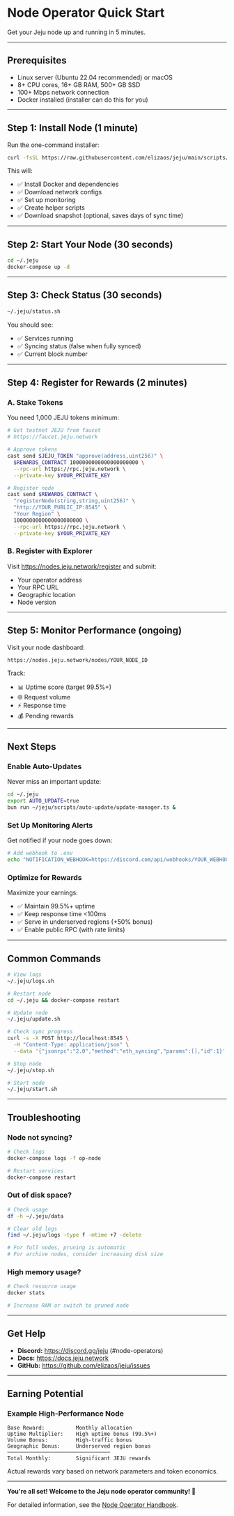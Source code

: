 # Node Operator Quick Start

Get your Jeju node up and running in 5 minutes.

---

## Prerequisites

- Linux server (Ubuntu 22.04 recommended) or macOS
- 8+ CPU cores, 16+ GB RAM, 500+ GB SSD
- 100+ Mbps network connection
- Docker installed (installer can do this for you)

---

## Step 1: Install Node (1 minute)

Run the one-command installer:

```bash
curl -fsSL https://raw.githubusercontent.com/elizaos/jeju/main/scripts/install-node.sh | bash
```

This will:
- ✅ Install Docker and dependencies
- ✅ Download network configs
- ✅ Set up monitoring
- ✅ Create helper scripts
- ✅ Download snapshot (optional, saves days of sync time)

---

## Step 2: Start Your Node (30 seconds)

```bash
cd ~/.jeju
docker-compose up -d
```

---

## Step 3: Check Status (30 seconds)

```bash
~/.jeju/status.sh
```

You should see:
- ✅ Services running
- ✅ Syncing status (false when fully synced)
- ✅ Current block number

---

## Step 4: Register for Rewards (2 minutes)

### A. Stake Tokens

You need 1,000 JEJU tokens minimum:

```bash
# Get testnet JEJU from faucet
# https://faucet.jeju.network

# Approve tokens
cast send $JEJU_TOKEN "approve(address,uint256)" \
  $REWARDS_CONTRACT 1000000000000000000000 \
  --rpc-url https://rpc.jeju.network \
  --private-key $YOUR_PRIVATE_KEY

# Register node
cast send $REWARDS_CONTRACT \
  "registerNode(string,string,uint256)" \
  "http://YOUR_PUBLIC_IP:8545" \
  "Your Region" \
  1000000000000000000000 \
  --rpc-url https://rpc.jeju.network \
  --private-key $YOUR_PRIVATE_KEY
```

### B. Register with Explorer

Visit https://nodes.jeju.network/register and submit:
- Your operator address
- Your RPC URL
- Geographic location
- Node version

---

## Step 5: Monitor Performance (ongoing)

Visit your node dashboard:
```
https://nodes.jeju.network/nodes/YOUR_NODE_ID
```

Track:
- 📊 Uptime score (target 99.5%+)
- 🌐 Request volume
- ⚡ Response time
- 💰 Pending rewards

---

## Next Steps

### Enable Auto-Updates

Never miss an important update:

```bash
cd ~/.jeju
export AUTO_UPDATE=true
bun run ~/jeju/scripts/auto-update/update-manager.ts &
```

### Set Up Monitoring Alerts

Get notified if your node goes down:

```bash
# Add webhook to .env
echo "NOTIFICATION_WEBHOOK=https://discord.com/api/webhooks/YOUR_WEBHOOK" >> .env
```

### Optimize for Rewards

Maximize your earnings:
- ✅ Maintain 99.5%+ uptime
- ✅ Keep response time <100ms
- ✅ Serve in underserved regions (+50% bonus)
- ✅ Enable public RPC (with rate limits)

---

## Common Commands

```bash
# View logs
~/.jeju/logs.sh

# Restart node
cd ~/.jeju && docker-compose restart

# Update node
~/.jeju/update.sh

# Check sync progress
curl -s -X POST http://localhost:8545 \
  -H "Content-Type: application/json" \
  --data '{"jsonrpc":"2.0","method":"eth_syncing","params":[],"id":1}' | jq

# Stop node
~/.jeju/stop.sh

# Start node
~/.jeju/start.sh
```

---

## Troubleshooting

### Node not syncing?

```bash
# Check logs
docker-compose logs -f op-node

# Restart services
docker-compose restart
```

### Out of disk space?

```bash
# Check usage
df -h ~/.jeju/data

# Clear old logs
find ~/.jeju/logs -type f -mtime +7 -delete

# For full nodes, pruning is automatic
# For archive nodes, consider increasing disk size
```

### High memory usage?

```bash
# Check resource usage
docker stats

# Increase RAM or switch to pruned node
```

---

## Get Help

- **Discord:** https://discord.gg/jeju (#node-operators)
- **Docs:** https://docs.jeju.network
- **GitHub:** https://github.com/elizaos/jeju/issues

---

## Earning Potential

### Example High-Performance Node

```
Base Reward:          Monthly allocation
Uptime Multiplier:    High uptime bonus (99.5%+)
Volume Bonus:         High-traffic bonus
Geographic Bonus:     Underserved region bonus
─────────────────────────────────
Total Monthly:        Significant JEJU rewards
```

Actual rewards vary based on network parameters and token economics.

---

**You're all set! Welcome to the Jeju node operator community! 🎉**

For detailed information, see the [Node Operator Handbook](./node-operator-handbook.md).

